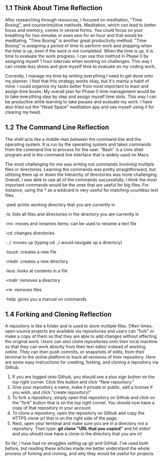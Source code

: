 ## 1.1 Think About Time Reflection

After researching through resources, I focused on meditation, "Time Boxing", and counterintuitive methods. Meditation, which can lead to better focus and memory, comes in several forms. You could focus on your breathing for two minutes or even sew for an hour and that would be meditating. "Time Boxing" is another great productivity method. "Time Boxing" is assigning a period of time to perform work and stopping when the time is up, even if the work is not completed. When the time is up, it is time to evaluate the work progress. I can use this method in Phase 0 by assigning myself 1 hour intervals when working on challenges. This way I can create less stress and give myself time to evaluate on my coding work.

Currently, I manage my time by writing everything I need to get done onto my planner. I find that this strategy works okay, but it's mainly a habit of mine. I could organize my tasks better from most important to least and assign time boxes. My overall plan for Phase 0 time management would be to take everything step by step and assign myself time slots. This way I can be productive while learning to take pauses and evaluate my work. I have also tried out the "Head Space" meditation app and see myself using it for clearing my head.


## 1.2 The Command Line Reflection

The shell acts like a middle man between the command line and the operating system. It is run by the operating system and takes commands from the command line to process for the user. "Bash" is a Unix shell program and is the command line interface that is widely used on Macs.

The most challenging for me was writing out commands involving multiple files or directories. Learning the commands was pretty straightforward, but utilizing them up or down the hierarchy of directories was more challenging. Overall, I was able to use all of the commands successfully. I think the most important commands would be the ones that are useful for big files. For instance, using the * as a wildcard is very useful for matching countless text files.

-pwd :prints working directory that you are currently in

-ls :lists all files and directories in the directory you are currently in

-mv :moves and renames items; can be used to rename a text file

-cd :changes directories

-../ :moves up (typing cd ../ would navigate up a directory)

-touch :creates a new file

-mkdir :creates a new directory

-less :looks at contents in a file

-rmdir :removes a directory

-rm :removes files

-help :gives you a manual on commands


## 1.4 Forking and Cloning Reflection

A repository is like a folder and is used to store multiple files. Often times, open source projects are available via repositories and users can "fork" or make a copy of them so that they are able to add changes without affecting the original work. Users can also clone repositories onto their local machine so that they can work directly from their text editor instead of working online. They can then push commits, or snapshots of edits, from their terminal to the online platform to track all revisions of their repository. Here are some easy instructions for creating, forking, and cloning a repository via Github.

1. If you are logged onto Github, you should see a plus sign button on the top right corner. Click this button and click "New repository."
2. Give your repository a name, make it private or public, add a license if you wish, and click "create repository!"
3. To fork a repository, simply open that repository on Github and click on the "fork" button that is on the top right corner. You should now have a copy of that repository in your account.
4. To clone a repository, open the repository on Github and copy the HTTPS clone url that is on the right side of the page.
5. Next, open your terminal and make sure you are in a directory not a repository. Then type: **git clone "URL that you copied"** and hit enter! and you should now have a clone in the directory that you are in!

So far, I have had no struggles  setting up git and GitHub. I've used both before, but reading these articles made me better understand the whole process of forking and cloning, and why they would be useful for projects.

